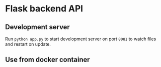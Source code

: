 # Flask backend API

## Development server

Run `python app.py` to start development server on port `8081` to watch files and restart on update.

## Use from docker container


